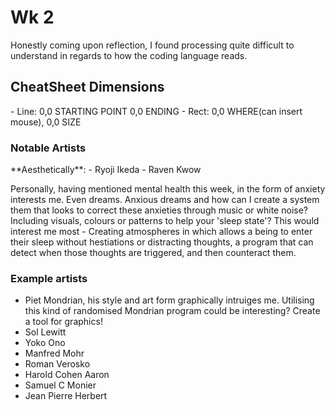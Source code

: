<h1>Wk 2</h1>  

Honestly coming upon reflection, I found processing quite difficult to understand in regards to how the coding language reads. 

<h2>CheatSheet Dimensions</h2> 
- Line: 0,0 STARTING POINT 0,0 ENDING 
- Rect: 0,0 WHERE(can insert mouse), 0,0 SIZE 

<h3>Notable Artists</h3>**Aesthetically**: 
- Ryoji Ikeda 
- Raven Kwow

Personally, having mentioned mental health this week, in the form of anxiety interests me. Even dreams. Anxious dreams and how can I create a system them that looks to correct these anxieties through music or white noise? Including visuals, colours or patterns to help your 'sleep state'? This would interest me most - Creating atmospheres in which allows a being to enter their sleep without hestiations or distracting thoughts, a program that can detect when those thoughts are triggered, and then counteract them. 

<h3>Example artists</h3> 

- Piet Mondrian, his style and art form graphically intruiges me. Utilising this kind of randomised Mondrian program could be interesting? Create a tool for graphics! 
- Sol Lewitt 
- Yoko Ono
- Manfred Mohr 
- Roman Verosko
- Harold Cohen Aaron 
- Samuel C Monier 
- Jean Pierre Herbert 
      
      
